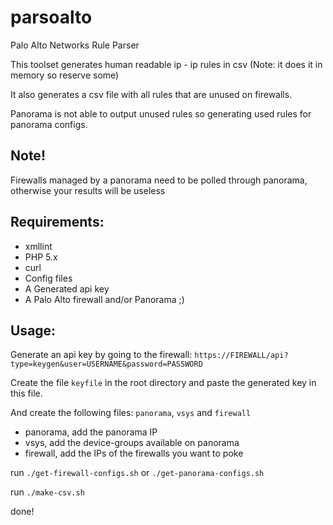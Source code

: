 parsoalto
=========

Palo Alto Networks Rule Parser

This toolset generates human readable ip - ip rules in csv (Note: it does it in memory so reserve some)

It also generates a csv file with all rules that are unused on firewalls. 

Panorama is not able to output unused rules so generating used rules for panorama configs.

Note! 
---
Firewalls managed by a panorama need to be polled through panorama, otherwise your results will be useless

Requirements:
---
 - xmllint 
 - PHP 5.x
 - curl
 - Config files
 - A Generated api key
 - A Palo Alto firewall and/or Panorama ;)

Usage:
---
Generate an api key by going to the firewall:
 `https://FIREWALL/api?type=keygen&user=USERNAME&password=PASSWORD`

Create the file `keyfile` in the root directory and paste the generated key in this file.

And create the following files: `panorama`, `vsys` and `firewall`
 - panorama, add the panorama IP
 - vsys, add the device-groups available on panorama
 - firewall, add the IPs of the firewalls you want to poke

run `./get-firewall-configs.sh` or `./get-panorama-configs.sh`

run `./make-csv.sh`

done!
